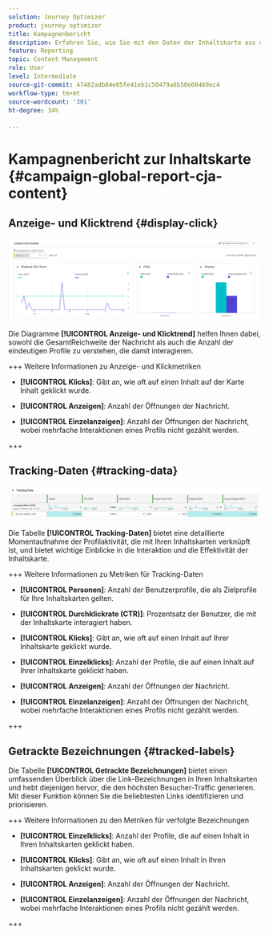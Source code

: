```yaml
---
solution: Journey Optimizer
product: journey optimizer
title: Kampagnenbericht
description: Erfahren Sie, wie Sie mit den Daten der Inhaltskarte aus dem Campaign-Bericht arbeiten.
feature: Reporting
topic: Content Management
role: User
level: Intermediate
source-git-commit: 47482adb84e05fe41eb1c50479a8b50e00469ec4
workflow-type: tm+mt
source-wordcount: '301'
ht-degree: 34%

---
```


# Kampagnenbericht zur Inhaltskarte {#campaign-global-report-cja-content}

## Anzeige- und Klicktrend {#display-click}

![](assets/content-card-report-1.png)

Die Diagramme **[!UICONTROL Anzeige- und Klicktrend]** helfen Ihnen dabei, sowohl die GesamtReichweite der Nachricht als auch die Anzahl der eindeutigen Profile zu verstehen, die damit interagieren.

+++ Weitere Informationen zu Anzeige- und Klickmetriken

* **[!UICONTROL Klicks]**: Gibt an, wie oft auf einen Inhalt auf der Karte Inhalt geklickt wurde.

* **[!UICONTROL Anzeigen]**: Anzahl der Öffnungen der Nachricht.

* **[!UICONTROL Einzelanzeigen]**: Anzahl der Öffnungen der Nachricht, wobei mehrfache Interaktionen eines Profils nicht gezählt werden.

+++

## Tracking-Daten {#tracking-data}

![](assets/content-card-report-2.png)

Die Tabelle **[!UICONTROL Tracking-Daten]** bietet eine detaillierte Momentaufnahme der Profilaktivität, die mit Ihren Inhaltskarten verknüpft ist, und bietet wichtige Einblicke in die Interaktion und die Effektivität der Inhaltskarte.

+++ Weitere Informationen zu Metriken für Tracking-Daten

* **[!UICONTROL Personen]**: Anzahl der Benutzerprofile, die als Zielprofile für Ihre Inhaltskarten gelten.

* **[!UICONTROL Durchklickrate (CTR)]**: Prozentsatz der Benutzer, die mit der Inhaltskarte interagiert haben.

* **[!UICONTROL Klicks]**: Gibt an, wie oft auf einen Inhalt auf Ihrer Inhaltskarte geklickt wurde.

* **[!UICONTROL Einzelklicks]**: Anzahl der Profile, die auf einen Inhalt auf Ihrer Inhaltskarte geklickt haben.

* **[!UICONTROL Anzeigen]**: Anzahl der Öffnungen der Nachricht.

* **[!UICONTROL Einzelanzeigen]**: Anzahl der Öffnungen der Nachricht, wobei mehrfache Interaktionen eines Profils nicht gezählt werden.

+++

## Getrackte Bezeichnungen {#tracked-labels}

Die Tabelle **[!UICONTROL Getrackte Bezeichnungen]** bietet einen umfassenden Überblick über die Link-Bezeichnungen in Ihren Inhaltskarten und hebt diejenigen hervor, die den höchsten Besucher-Traffic generieren. Mit dieser Funktion können Sie die beliebtesten Links identifizieren und priorisieren.

+++ Weitere Informationen zu den Metriken für verfolgte Bezeichnungen

* **[!UICONTROL Einzelklicks]**: Anzahl der Profile, die auf einen Inhalt in Ihren Inhaltskarten geklickt haben.

* **[!UICONTROL Klicks]**: Gibt an, wie oft auf einen Inhalt in Ihren Inhaltskarten geklickt wurde.

* **[!UICONTROL Anzeigen]**: Anzahl der Öffnungen der Nachricht.

* **[!UICONTROL Einzelanzeigen]**: Anzahl der Öffnungen der Nachricht, wobei mehrfache Interaktionen eines Profils nicht gezählt werden.

+++
